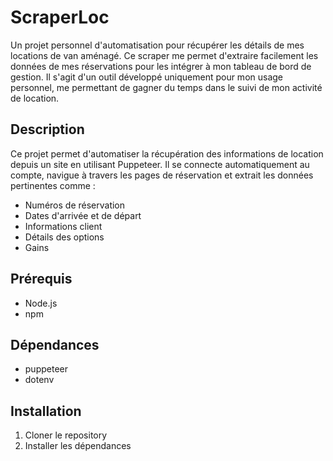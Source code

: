 # ScraperLoc

Un projet personnel d'automatisation pour récupérer les détails de mes locations de van aménagé. Ce scraper me permet d'extraire facilement les données de mes réservations pour les intégrer à mon tableau de bord de gestion. Il s'agit d'un outil développé uniquement pour mon usage personnel, me permettant de gagner du temps dans le suivi de mon activité de location.

## Description

Ce projet permet d'automatiser la récupération des informations de location depuis un site en utilisant Puppeteer. Il se connecte automatiquement au compte, navigue à travers les pages de réservation et extrait les données pertinentes comme :

- Numéros de réservation
- Dates d'arrivée et de départ
- Informations client
- Détails des options
- Gains

## Prérequis

- Node.js
- npm

## Dépendances

- puppeteer
- dotenv

## Installation

1. Cloner le repository
2. Installer les dépendances

